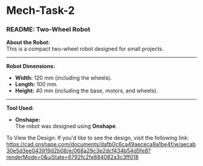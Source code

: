 # Mech-Task-2
### README: Two-Wheel Robot  

**About the Robot:**  
This is a compact two-wheel robot designed for small projects.

---

**Robot Dimensions:**  
- **Width:** 120 mm (including the wheels).  
- **Length:** 100 mm.  
- **Height:** 40 mm (including the base, motors, and wheels).  

---

**Tool Used:**  
- **Onshape:**  
  The robot was designed using **Onshape**.
  
To View the Design:
If you'd like to see the design, visit the following link: https://cad.onshape.com/documents/dafb0c6ca49aececa9a1be4f/w/aecab30e5d3ee043919d2b08/e/068a29c3e2dcf434b54d5fe8?renderMode=0&uiState=6792fc2fe884082a3c3ff018
